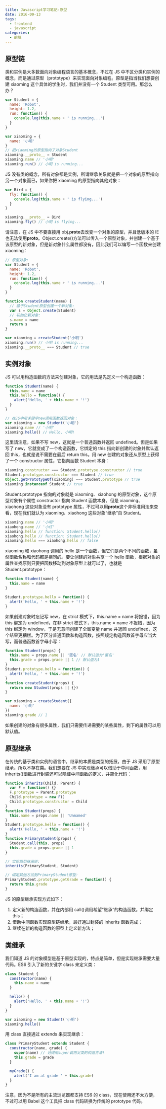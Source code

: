 ```yaml
---
title: Javascript学习笔记-原型
date: 2016-09-13
tags:
  - frontend
  - javascript
categories:
  - 前端
---
```


## 原型链

类和实例是大多数面向对象编程语言的基本概念，不过在 JS 中不区分类和实例的概念，而是通过原型（prototype）来实现面向对象编程。原型是指当我们想要创建 xiaoming 这个具体的学生时，我们并没有一个 Student 类型可用。那怎么办？

```js
var Student = {
  name: 'Robot',
  height: 1.2,
  run: function() {
    console.log(this.name + ' is running...')
  }
}

var xiaoming = {
  name: '小明'
}
// 把xiaoming的原型指向了对象Student
xiaoming.__proto__ = Student
xiaoming.name // '小明'
xiaoming.run() // 小明 is running...
```

JS 没有类的概念，所有对象都是实例，所谓继承关系就是把一个对象的原型指向另一个对象而已，如果你把 xiaoming 的原型指向其他对象：

```js
var Bird = {
  fly: function() {
    console.log(this.name + ' is flying...')
  }
}

xiaoming.__proto__ = Bird
xiaoming.fly() // 小明 is flying...
```

请注意，在 JS 中不要直接用 obj.**proto**去改变一个对象的原型，并且低版本的 IE 也无法使用**proto**。Object.create()方法可以传入一个原型对象，并创建一个基于该原型的新对象，但是新对象什么属性都没有，因此我们可以编写一个函数来创建 xiaoming：

```js
// 原型对象:
var Student = {
  name: 'Robot',
  height: 1.2,
  run: function() {
    console.log(this.name + ' is running...')
  }
}

function createStudent(name) {
  // 基于Student原型创建一个新对象:
  var s = Object.create(Student)
  // 初始化新对象:
  s.name = name
  return s
}

var xiaoming = createStudent('小明')
xiaoming.run() // 小明 is running...
xiaoming.__proto__ === Student // true
```

## 实例对象

JS 可以用构造函数的方法来创建对象，它的用法是先定义一个构造函数：

```js
function Student(name) {
  this.name = name
  this.hello = function() {
    alert('Hello, ' + this.name + '!')
  }
}

// 在JS中用关键字new调用函数返回对象：
var xiaoming = new Student('小明')
xiaoming.name // '小明'
xiaoming.hello() // Hello, 小明!
```

这里请注意，如果不写 new，这就是一个普通函数并返回 undefined。但是如果写了 new，它就变成了一个构造函数，它绑定的 this 指向新创建的对象并默认返回 this，也就是说不需要在最后 return this。用 new 创建的对象还从原型上获得了一个 constructor 属性，它指向函数 Student 本身：

```js
xiaoming.constructor === Student.prototype.constructor // true
Student.prototype.constructor === Student // true
Object.getPrototypeOf(xiaoming) === Student.prototype // true
xiaoming instanceof Student // true
```

Student.prototype 指向的对象就是 xiaoming、xiaohong 的原型对象，这个原型对象有个属性 constructor 指向 Student 函数本身，但是 xiaoming、xiaohong 这些对象没有 prototype 属性，不过可以用**proto**这个非标准用法来查看，现在我们就认为 xiaoming、xiaohong 这些对象“继承”自 Student。

```js
xiaoming.name // '小明'
xiaohong.name // '小红'
xiaoming.hello // function: Student.hello()
xiaohong.hello // function: Student.hello()
xiaoming.hello === xiaohong.hello // false
```

xiaoming 和 xiaohong 调用的 hello 是一个函数，但它们是两个不同的函数，虽然函数名称和代码都是相同的。要让创建的对象共享一个 hello 函数，根据对象的属性查找原则只要把函数移动到对象原型上就可以了，也就是 Student.prototype：

```js
function Student(name) {
  this.name = name
}

Student.prototype.hello = function() {
  alert('Hello, ' + this.name + '!')
}
```

如果创建对象时忘记写 new，在 strict 模式下，this.name = name 将报错，因为 this 绑定为 undefined，在非 strict 模式下，this.name = name 不报错，因为 this 绑定为 window，于是无意间创建了全局变量 name 并返回 undefined，这个结果更糟糕。为了区分普通函数和构造函数，按照规定构造函数首字母应当大写，而普通函数首字母小写：

```js
function Student(props) {
  this.name = props.name || '匿名' // 默认值为'匿名'
  this.grade = props.grade || 1 // 默认值为1
}
Student.prototype.hello = function() {
  alert('Hello, ' + this.name + '!')
}
function createStudent(props) {
  return new Student(props || {})
}

var xiaoming = createStudent({
  name: '小明'
})
xiaoming.grade // 1
```

如果创建的对象有很多属性，我们只需要传递需要的某些属性，剩下的属性可以用默认值。

## 原型继承

在传统的基于类和实例的语言中，继承的本质是类型的拓展，由于 JS 采用了原型继承，所以不存在类。我们想要在 JS 中实现继承可以借助于中间函数，用 inherits()函数进行封装还可以隐藏中间函数的定义，并简化代码：

```js
function inherits(Child, Parent) {
  var F = function() {}
  F.prototype = Parent.prototype
  Child.prototype = new F()
  Child.prototype.constructor = Child
}
function Student(props) {
  this.name = props.name || 'Unnamed'
}
Student.prototype.hello = function() {
  alert('Hello, ' + this.name + '!')
}
function PrimaryStudent(props) {
  Student.call(this, props)
  this.grade = props.grade || 1
}

// 实现原型继承链:
inherits(PrimaryStudent, Student)

// 绑定其他方法到PrimaryStudent原型:
PrimaryStudent.prototype.getGrade = function() {
  return this.grade
}
```

JS 的原型继承实现方式如下：

1. 定义新的构造函数，并在内部用 call()调用希望“继承”的构造函数，并绑定 this；
2. 借助中间函数实现原型链继承，最好通过封装的 inherits 函数完成；
3. 继续在新的构造函数的原型上定义新方法；

## 类继承

我们知道 JS 的对象模型是基于原型实现的，特点是简单，但是实现继承需要大量代码。ES6 引入了新的关键字 class 来定义类：

```js
class Student {
  constructor(name) {
    this.name = name
  }

  hello() {
    alert('Hello, ' + this.name + '!')
  }
}

var xiaoming = new Student('小明')
xiaoming.hello()
```

用 class 直接通过 extends 来实现继承：

```js
class PrimaryStudent extends Student {
  constructor(name, grade) {
    super(name) // 记得用super调用父类的构造方法!
    this.grade = grade
  }

  myGrade() {
    alert('I am at grade ' + this.grade)
  }
}
```

注意，因为不是所有的主流浏览器都支持 ES6 的 class，现在使用还不太方便，不过可以用 Babel 这个工具把 class 代码转换为传统的 prototype 代码。
